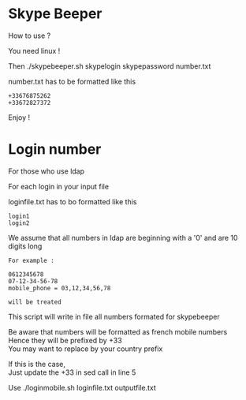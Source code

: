 # Skype Beeper

How to use ?

You need linux !

Then ./skypebeeper.sh skypelogin skypepassword number.txt

number.txt has to be formatted like this
```
+33676875262
+33672827372
```
Enjoy !

# Login number

For those who use ldap

For each login in your input file

loginfile.txt has to bo formatted like this
```
login1
login2
```

We assume that all numbers in ldap
are beginning with a '0' and are 10 digits long

```
For example :

0612345678
07-12-34-56-78
mobile_phone = 03,12,34,56,78

will be treated
```

This script will write in file
all numbers formated for skypebeeper

Be aware that numbers will be formatted as french mobile numbers  
Hence they will be prefixed by +33  
You may want to replace by your country prefix  

If this is the case,  
Just update the +33 in sed call in line 5

Use ./loginmobile.sh loginfile.txt outputfile.txt
